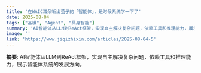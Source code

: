 ```yaml
---
title: '在WAIC耳朵听出茧子的「智能体」，是时候系统学一下了'
date: 2025-08-04
tags: ["基模", "Agent", "具身智能"]
summary: 'AI智能体从LLM到ReAct框架，实现自主解决复杂问题，依赖工具和推理能力，展示智能体系统的发展方向。'
image: ''
link: 'https://www.jiqizhixin.com/articles/2025-08-04-5'
---
```

**摘要**: AI智能体从LLM到ReAct框架，实现自主解决复杂问题，依赖工具和推理能力，展示智能体系统的发展方向。
